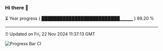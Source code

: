 ### Hi there 👋

⏳ Year progress { ██████████████████████████▁▁▁▁ } 89.20 %

---

⏰ Updated on Fri, 22 Nov 2024 11:37:13 GMT

![Progress Bar CI](https://github.com/IshwaranRudhara/GIT-ACTION/workflows/Progress%20Bar%20CI/badge.svg)
